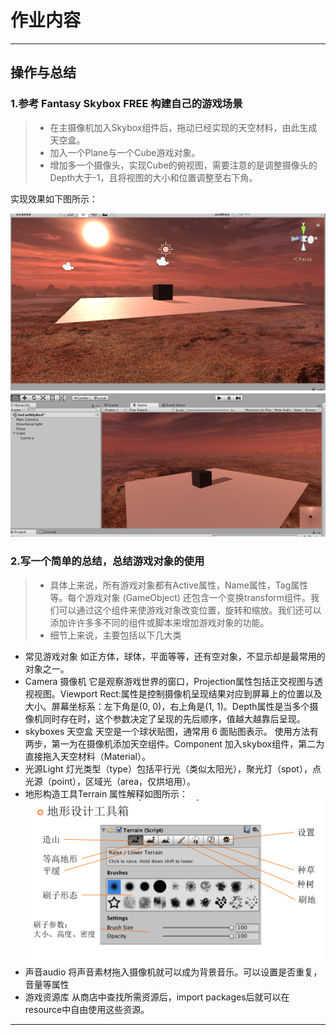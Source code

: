 # 作业内容

------
## 操作与总结
### 1.参考 Fantasy Skybox FREE 构建自己的游戏场景
>* 在主摄像机加入Skybox组件后，拖动已经实现的天空材料，由此生成天空盒。
>* 加入一个Plane与一个Cube游戏对象。
>* 增加多一个摄像头，实现Cube的俯视图，需要注意的是调整摄像头的Depth大于-1，且将视图的大小和位置调整至右下角。

实现效果如下图所示：

![show1](https://github.com/dick20/3d-learning/blob/master/homework3/image/图片1.png)
![show2](https://github.com/dick20/3d-learning/blob/master/homework3/image/图片2.png)

### 2.写一个简单的总结，总结游戏对象的使用
>* 具体上来说，所有游戏对象都有Active属性，Name属性，Tag属性等。每个游戏对象 (GameObject) 还包含一个变换transform组件。我们可以通过这个组件来使游戏对象改变位置，旋转和缩放。我们还可以添加许许多多不同的组件或脚本来增加游戏对象的功能。
>* 细节上来说，主要包括以下几大类
 + 常见游戏对象
如正方体，球体，平面等等，还有空对象，不显示却是最常用的对象之一。
 + Camera 摄像机
它是观察游戏世界的窗口，Projection属性包括正交视图与透视视图。Viewport Rect:属性是控制摄像机呈现结果对应到屏幕上的位置以及大小。屏幕坐标系：左下角是(0, 0)，右上角是(1, 1)。Depth属性是当多个摄像机同时存在时，这个参数决定了呈现的先后顺序，值越大越靠后呈现。
 + skyboxes 天空盒
天空是一个球状贴图，通常用 6 面贴图表示。
使用方法有两步，第一为在摄像机添加天空组件。Component 加入skybox组件，第二为直接拖入天空材料（Material）。
 + 光源Light
灯光类型（type）包括平行光（类似太阳光），聚光灯（spot），点光源（point），区域光（area，仅烘培用）。
 + 地形构造工具Terrain
属性解释如图所示：
![show3](https://github.com/dick20/3d-learning/blob/master/homework3/image/图片3.png)
 + 声音audio
将声音素材拖入摄像机就可以成为背景音乐。可以设置是否重复，音量等属性
 + 游戏资源库
从商店中查找所需资源后，import packages后就可以在resource中自由使用这些资源。

---

